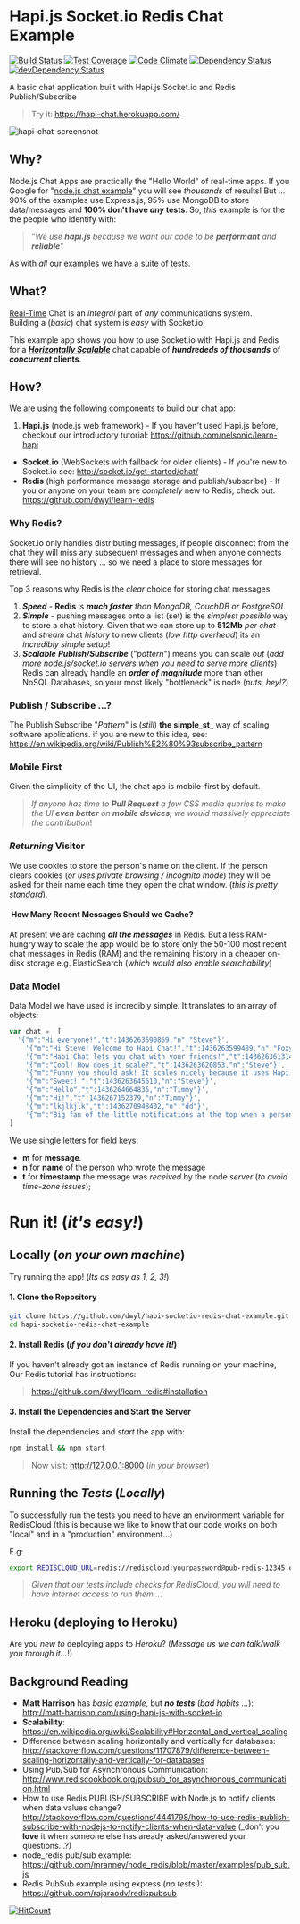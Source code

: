 # Hapi.js Socket.io Redis Chat Example

[![Build Status](https://travis-ci.org/dwyl/hapi-socketio-redis-chat-example.svg)](https://travis-ci.org/dwyl/hapi-socketio-redis-chat-example)
[![Test Coverage](https://codeclimate.com/github/dwyl/hapi-socketio-redis-chat-example/badges/coverage.svg)](https://codeclimate.com/github/dwyl/hapi-socketio-redis-chat-example/coverage)
[![Code Climate](https://codeclimate.com/github/dwyl/hapi-socketio-redis-chat-example/badges/gpa.svg)](https://codeclimate.com/github/dwyl/hapi-socketio-redis-chat-example)
[![Dependency Status](https://david-dm.org/dwyl/hapi-socketio-redis-chat-example.svg)](https://david-dm.org/dwyl/hapi-socketio-redis-chat-example)
[![devDependency Status](https://david-dm.org/dwyl/hapi-socketio-redis-chat-example/dev-status.svg)](https://david-dm.org/dwyl/hapi-socketio-redis-chat-example#info=devDependencies)

A basic chat application built with Hapi.js Socket.io and Redis Publish/Subscribe

> Try it: https://hapi-chat.herokuapp.com/

![hapi-chat-screenshot](http://i.imgur.com/jVZ1Xwi.png)

## Why?

Node.js Chat Apps are practically the "Hello World" of real-time apps.
If you Google for
"[node.js chat example](https://www.google.pt/search?q=node.js+chat+example)"
you will see *thousands* of results! But ... 90% of the examples use Express.js,
95% use MongoDB to store data/messages and **100% don't have _any_ tests**.
So, *this* example is for the the people who identify with:
> "_We use **hapi.js** because we want our code to be **performant** and **reliable**_"

As with *all* our examples we have a suite of tests.

## What?

[Real-Time](https://en.wikipedia.org/wiki/Real-time_computing#Near_real-time) Chat is an _integral_ part of _any_ communications system.  
Building a (*basic*) chat system is *easy* with Socket.io.

This example app shows you how to use Socket.io with Hapi.js and Redis for
a [***Horizontally Scalable***](http://stackoverflow.com/questions/11707879/difference-between-scaling-horizontally-and-vertically-for-databases) chat capable of
**_hundrededs of thousands_** of **_concurrent_ clients**.


## How?

We are using the following components to build our chat app:

1. **Hapi.js** (node.js web framework) - If you haven't used Hapi.js before, checkout our introductory tutorial: https://github.com/nelsonic/learn-hapi
+ **Socket.io** (WebSockets with fallback for older clients) - If you're new to Socket.io see: http://socket.io/get-started/chat/
+ **Redis** (high performance message storage and publish/subscribe) - If you or anyone on your team are *completely* new to Redis, check out: https://github.com/dwyl/learn-redis

### Why Redis?

Socket.io only handles distributing messages, if people disconnect from the chat they will miss any subsequent messages and when anyone connects there will see no history ... so we need a place to store messages for retrieval.

Top 3 reasons why Redis is the *clear* choice for storing chat messages.

1. ***Speed***  - **Redis** is _**much faster** than MongoDB, CouchDB or PostgreSQL_
2. ***Simple*** - pushing messages onto a list (set) is the _simplest
possible_ way to store a chat history. Given that we can store up to **512Mb** *per chat* and *stream* chat *history* to new clients (*low http overhead*) its an
*incredibly simple setup*!
3. ***Scalable*** ***Publish/Subscribe*** ("_pattern_") means you can scale *out*
(*add more node.js/socket.io servers when you need to serve more clients*)
Redis can already handle an ***order of magnitude*** more than other NoSQL Databases,
so your most likely "bottleneck" is node (*nuts, hey!?*)

### Publish / Subscribe ...?

The Publish Subscribe "_Pattern_" is (_still_) **the simple_st_** way of scaling software applications.
if you are new to this idea, see: https://en.wikipedia.org/wiki/Publish%E2%80%93subscribe_pattern

### Mobile First

Given the simplicity of the UI, the chat app is mobile-first by default.
> _If anyone has time to **Pull Request** a few CSS media queries to make the UI **even better** on **mobile devices**, we would massively appreciate the contribution_!

### *Returning* Visitor

We use cookies to store the person's name on the client. If the person
clears cookies (_or uses private browsing / incognito mode_) they will be asked
for their name each time they open the chat window. (_this is pretty standard_).

####  How Many Recent Messages Should we Cache?

At present we are caching ***all the messages*** in Redis.
But a less RAM-hungry way to scale the app would be to store only the 50-100 most recent chat messages in Redis (RAM) and the remaining history in a cheaper on-disk storage e.g. ElasticSearch (_which would also enable searchability_)

### Data Model

Data Model we have used is incredibly simple.
It translates to an array of objects:

```js
var chat =  [
  '{"m":"Hi everyone!","t":1436263590869,"n":"Steve"}',
    '{"m":"Hi Steve! Welcome to Hapi Chat!","t":1436263599489,"n":"Foxy"}',
    '{"m":"Hapi Chat lets you chat with your friends!","t":1436263613141,"n":"Oprah"}',
    '{"m":"Cool! How does it scale?","t":1436263620853,"n":"Steve"}',
    '{"m":"Funny you should ask! It scales nicely because it uses Hapi.js and Redis!","t":1436263639989,"n":"Chroma"}',
    '{"m":"Sweet! ","t":1436263645610,"n":"Steve"}',
    '{"m":"Hello","t":1436264664835,"n":"Timmy"}',
    '{"m":"Hi!","t":1436267152379,"n":"Timmy"}',
    '{"m":"lkjlkjlk","t":1436270948402,"n":"dd"}',
    '{"m":"Big fan of the little notifications at the top when a person joins","t":1436273109909,"n":"iteles"}'
]
```
We use single letters for field keys:
+ **m** for **message**.
+ **n** for **name** of the person who wrote the message
+ **t** for **timestamp** the message was *received* by the node _server_ (_to avoid time-zone issues_);

# Run it! (_it's easy!_)

## Locally (_on your own machine_)

Try running the app! (_Its as easy as 1, 2, 3!_)

#### 1. Clone the Repository

```sh
git clone https://github.com/dwyl/hapi-socketio-redis-chat-example.git
cd hapi-socketio-redis-chat-example
```

#### 2. Install Redis (_if you don't already have it!_)

If you haven't already got an instance of Redis running on your machine,
Our Redis tutorial has instructions:
> https://github.com/dwyl/learn-redis#installation

#### 3. Install the Dependencies and Start the Server

Install the dependencies and *start* the app with:
```sh
npm install && npm start
```

> Now visit: http://127.0.0.1:8000 (_in your browser_)

## Running the _Tests_ (_Locally_)

To successfully run the tests you need to have an environment variable for RedisCloud
(this is because we like to know that our code works on both "local" and in a "production" environment...)

E.g:
```sh
export REDISCLOUD_URL=redis://rediscloud:yourpassword@pub-redis-12345.eu-west-1-2.1.ec2.garantiadata.com:12345
```

> _Given that our tests include checks for RedisCloud, you will need to have
internet access to run them ..._

## Heroku (deploying to Heroku)

Are you _new to_ deploying apps to _Heroku_? (_Message us we can talk/walk you through it..._!)


## Background Reading

+ **Matt Harrison** has *basic example*, but ***no tests*** (*bad habits ...*):
http://matt-harrison.com/using-hapi-js-with-socket-io
+ **Scalability**: https://en.wikipedia.org/wiki/Scalability#Horizontal_and_vertical_scaling
+ Difference between scaling horizontally and vertically for databases:
http://stackoverflow.com/questions/11707879/difference-between-scaling-horizontally-and-vertically-for-databases
+ Using Pub/Sub for Asynchronous Communication:
http://www.rediscookbook.org/pubsub_for_asynchronous_communication.html
+ How to use Redis PUBLISH/SUBSCRIBE with Node.js to notify clients when data values change? http://stackoverflow.com/questions/4441798/how-to-use-redis-publish-subscribe-with-nodejs-to-notify-clients-when-data-value (_don't you **love** it when someone else has aready asked/answered your questions...?)
+ node_redis pub/sub example: https://github.com/mranney/node_redis/blob/master/examples/pub_sub.js
+ Redis PubSub example using express (_no tests_!): https://github.com/rajaraodv/redispubsub

[![HitCount](https://hitt.herokuapp.com/dwyl/hapi-socketio-redis-chat-example.svg)](https://github.com/dwyl/hapi-socketio-redis-chat-example)
